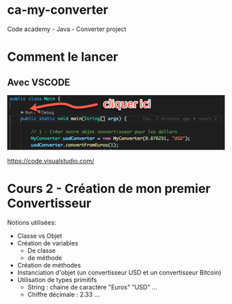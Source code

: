 # ca-my-converter

Code academy - Java - Converter project

# Comment le lancer

## Avec VSCODE

![alt lancement vscode](./documentation/how-to-run.png)

https://code.visualstudio.com/

# Cours 2 - Création de mon premier Convertisseur

Notions utilisées:

- Classe vs Objet
- Création de variables
  - De classe
  - de méthode
- Création de méthodes
- Instanciation d'objet (un convertisseur USD et un convertisseur Bitcoin)
- Utilisation de types primitifs
  - String : chaine de caractère "Euros" "USD" ...
  - Chiffre décimale : 2.33 ...
